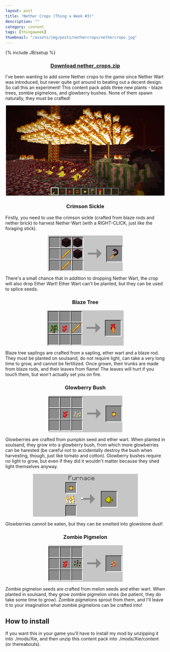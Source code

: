 ```yaml
---
layout: post
title: "Nether Crops (Thing a Week #3)"
description: ""
category: content
tags: [thingaweek]
thumbnail: "/assets/img/posts/nethercrops/nethercrops.jpg"
---
```

{% include JB/setup %}

<style>
img {
  display: block; margin-left: auto; margin-right: auto;
}

h3 {
	text-align: center;
}
</style>

### [Download nether_crops.zip](/assets/files/downloads/nether_crops.zip)

I've been wanting to add some Nether crops to the game since Nether Wart was introduced, but never quite got around to beating out a decent design. So call this an experiment! This content pack adds three new plants - blaze trees, zombie pigmelons, and glowberry bushes. None of them spawn naturally, they must be crafted!

<!--more-->

![Nether Crops](/assets/img/posts/nethercrops/nethercrops.jpg)

### Crimson Sickle

Firstly, you need to use the crimson sickle (crafted from blaze rods and nether brick) to harvest Nether Wart (with a RIGHT-CLICK, just like the foraging stick).

![Crimson Sickle](/assets/img/posts/nethercrops/crimsonsickle.jpg)

There's a small chance that in addition to dropping Nether Wart, the crop will also drop Ether Wart! Ether Wart can't be planted, but they can be used to splice seeds.

### Blaze Tree

![Blaze Tree Sapling](/assets/img/posts/nethercrops/craftblazesapling.jpg)

Blaze tree saplings are crafted from a sapling, ether wart and a blaze rod. They must be planted on soulsand, do not require light, can take a very long time to grow, and cannot be fertilized. Once grown, their trunks are made from blaze rods, and their leaves from flame! The leaves will hurt if you touch them, but won't actually set you on fire.

### Glowberry Bush

![Glowberry](/assets/img/posts/nethercrops/craftglowberry.jpg)

Glowberries are crafted from pumpkin seed and ether wart. When planted in soulsand, they grow into a glowberry bush, from which more glowberries can be harested (be careful not to accidentally destroy the bush when harvesting, though, just like tomato and cotton). Glowberry bushes require no light to grow, but even if they did it wouldn't matter because they shed light themselves anyway.

![Smelting Glowberries](/assets/img/posts/nethercrops/glowberrysmelt.jpg)

Glowberries cannot be eaten, but they can be smelted into glowstone dust!

### Zombie Pigmelon

![Zombie Pigmelon Seeds](/assets/img/posts/nethercrops/craftpigmelon.jpg)

Zombie pigmelon seeds are crafted from melon seeds and ether wart. When planted in soulsand, they grow zombie pigmelon vines (be patient, they do take some time to grow). Zombie pigmelons sprout from them, and I'll leave it to your imagination what zombie pigmelons can be crafted into!

## How to install

If you want this in your game you'll have to install my mod by unzipping it into ./mods/Xie, and then unzip this content pack into ./mods/Xie/content (or thereabouts).